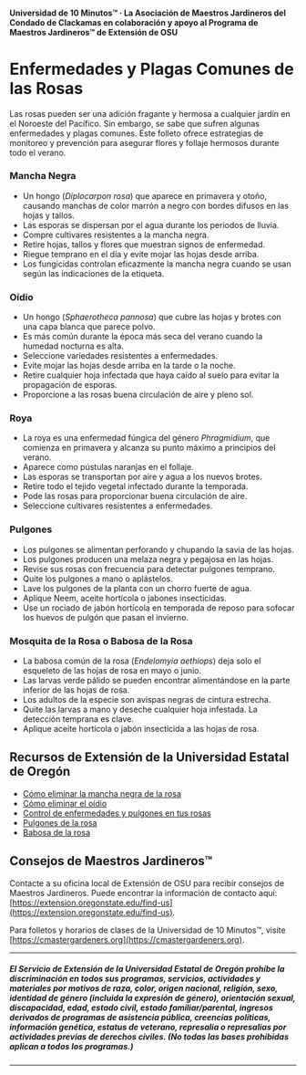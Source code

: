#### Universidad de 10 Minutos™ · La Asociación de Maestros Jardineros del Condado de Clackamas en colaboración y apoyo al Programa de Maestros Jardineros™ de Extensión de OSU

# Enfermedades y Plagas Comunes de las Rosas

Las rosas pueden ser una adición fragante y hermosa a cualquier jardín en el Noroeste del Pacífico. Sin embargo, se sabe que sufren algunas enfermedades y plagas comunes. Este folleto ofrece estrategias de monitoreo y prevención para asegurar flores y follaje hermosos durante todo el verano.

### Mancha Negra

- Un hongo (*Diplocarpon rosa*) que aparece en primavera y otoño, causando manchas de color marrón a negro con bordes difusos en las hojas y tallos.
- Las esporas se dispersan por el agua durante los periodos de lluvia.
- Compre cultivares resistentes a la mancha negra.
- Retire hojas, tallos y flores que muestran signos de enfermedad.
- Riegue temprano en el día y evite mojar las hojas desde arriba.
- Los fungicidas controlan eficazmente la mancha negra cuando se usan según las indicaciones de la etiqueta.

### Oídio

- Un hongo (*Sphaerotheca pannosa*) que cubre las hojas y brotes con una capa blanca que parece polvo.
- Es más común durante la época más seca del verano cuando la humedad nocturna es alta.
- Seleccione variedades resistentes a enfermedades.
- Evite mojar las hojas desde arriba en la tarde o la noche.
- Retire cualquier hoja infectada que haya caído al suelo para evitar la propagación de esporas.
- Proporcione a las rosas buena circulación de aire y pleno sol.

### Roya

- La roya es una enfermedad fúngica del género *Phragmidium*, que comienza en primavera y alcanza su punto máximo a principios del verano.
- Aparece como pústulas naranjas en el follaje.
- Las esporas se transportan por aire y agua a los nuevos brotes.
- Retire todo el tejido vegetal infectado durante la temporada.
- Pode las rosas para proporcionar buena circulación de aire.
- Seleccione cultivares resistentes a enfermedades.

### Pulgones

- Los pulgones se alimentan perforando y chupando la savia de las hojas.
- Los pulgones producen una melaza negra y pegajosa en las hojas.
- Revise sus rosas con frecuencia para detectar pulgones temprano.
- Quite los pulgones a mano o aplástelos.
- Lave los pulgones de la planta con un chorro fuerte de agua.
- Aplique Neem, aceite hortícola o jabones insecticidas.
- Use un rociado de jabón hortícola en temporada de reposo para sofocar los huevos de pulgón que pasan el invierno.

### Mosquita de la Rosa o Babosa de la Rosa

- La babosa común de la rosa (*Endelomyia aethiops*) deja solo el esqueleto de las hojas de rosa en mayo o junio.
- Las larvas verde pálido se pueden encontrar alimentándose en la parte inferior de las hojas de rosa.
- Los adultos de la especie son avispas negras de cintura estrecha.
- Quite las larvas a mano y deseche cualquier hoja infestada. La detección temprana es clave.
- Aplique aceite hortícola o jabón insecticida a las hojas de rosa.

## Recursos de Extensión de la Universidad Estatal de Oregón

- [Cómo eliminar la mancha negra de la rosa](https://solvepestproblems.oregonstate.edu/plant-problems/roses/black-spot)
- [Cómo eliminar el oídio](https://solvepestproblems.oregonstate.edu/plant-problems/roses/powdery-mildew)
- [Control de enfermedades y pulgones en tus rosas](https://extension.oregonstate.edu/catalog/pub/ec-1520-controlling-diseases-aphids-your-roses)
- [Pulgones de la rosa](https://solvepestproblems.oregonstate.edu/plant-problems/rose/aphid)
- [Babosa de la rosa](https://agsci.oregonstate.edu/nurspest/insects/roseslug)

## Consejos de Maestros Jardineros™

Contacte a su oficina local de Extensión de OSU para recibir consejos de Maestros Jardineros. Puede encontrar la información de contacto aquí: [https://extension.oregonstate.edu/find-us](https://extension.oregonstate.edu/find-us).

Para folletos y horarios de clases de la Universidad de 10 Minutos™, visite [https://cmastergardeners.org](https://cmastergardeners.org).

---

##### El Servicio de Extensión de la Universidad Estatal de Oregón prohíbe la discriminación en todos sus programas, servicios, actividades y materiales por motivos de raza, color, origen nacional, religión, sexo, identidad de género (incluida la expresión de género), orientación sexual, discapacidad, edad, estado civil, estado familiar/parental, ingresos derivados de programas de asistencia pública, creencias políticas, información genética, estatus de veterano, represalia o represalias por actividades previas de derechos civiles. (No todas las bases prohibidas aplican a todos los programas.)
---